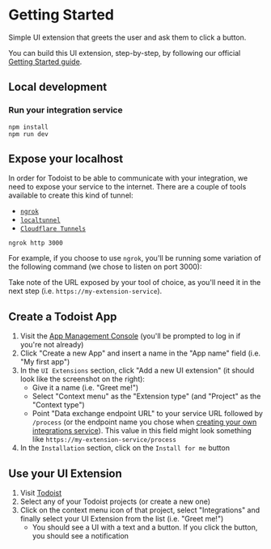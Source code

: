 # Getting Started

Simple UI extension that greets the user and ask them to click a button.

You can build this UI extension, step-by-step, by following our official [Getting Started guide](https://developer.todoist.com/ui-extensions#getting-started).

## Local development

### Run your integration service

```shell
npm install
npm run dev
```

## Expose your localhost

In order for Todoist to be able to communicate with your integration, we need to expose your service to the internet. There are a couple of tools available to create this kind of tunnel:

- [`ngrok`](https://ngrok.com/)
- [`localtunnel`](https://www.npmjs.com/package/localtunnel)
- [`Cloudflare Tunnels`](https://www.cloudflare.com/en-gb/products/tunnel/)

```shell
ngrok http 3000
```

For example, if you choose to use `ngrok`, you'll be running some variation of the following command (we chose to listen on port 3000):

Take note of the URL exposed by your tool of choice, as you'll need it in the next step (i.e. `https://my-extension-service`).

## Create a Todoist App

1. Visit the [App Management Console](/appconsole.html) (you'll be prompted to log in if you're not already)
2. Click "Create a new App" and insert a name in the "App name" field (i.e. "My first app")
3. In the `UI Extensions` section, click "Add a new UI extension" (it should look like the screenshot on the right):
    * Give it a name (i.e. "Greet me!")
    * Select "Context menu" as the "Extension type" (and "Project" as the "Context type") 
    * Point "Data exchange endpoint URL" to your service URL followed by `/process` (or the endpoint name you chose when [creating your own integrations service](#create-your-own-integrations-service)). This value in this field might look something like `https://my-extension-service/process`
4. In the `Installation` section, click on the `Install for me` button

## Use your UI Extension

1. Visit [Todoist](https://todost.com)
2. Select any of your Todoist projects (or create a new one)
3. Click on the context menu icon of that project, select "Integrations" and finally select your UI Extension from the list (i.e. "Greet me!")
    - You should see a UI with a text and a button. If you click the button, you should see a notification
